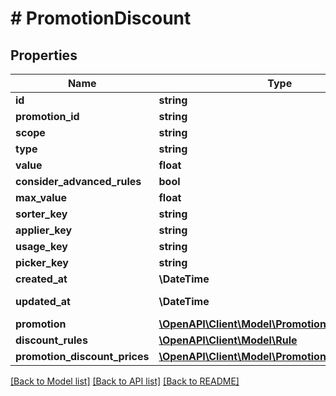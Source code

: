 # # PromotionDiscount

## Properties

Name | Type | Description | Notes
------------ | ------------- | ------------- | -------------
**id** | **string** |  | [optional]
**promotion_id** | **string** |  |
**scope** | **string** |  |
**type** | **string** |  |
**value** | **float** |  |
**consider_advanced_rules** | **bool** |  |
**max_value** | **float** |  | [optional]
**sorter_key** | **string** |  | [optional]
**applier_key** | **string** |  | [optional]
**usage_key** | **string** |  | [optional]
**picker_key** | **string** |  | [optional]
**created_at** | **\DateTime** |  | [readonly]
**updated_at** | **\DateTime** |  | [optional] [readonly]
**promotion** | [**\OpenAPI\Client\Model\Promotion**](Promotion.md) |  | [optional]
**discount_rules** | [**\OpenAPI\Client\Model\Rule**](Rule.md) |  | [optional]
**promotion_discount_prices** | [**\OpenAPI\Client\Model\PromotionDiscountPrices**](PromotionDiscountPrices.md) |  | [optional]

[[Back to Model list]](../../README.md#models) [[Back to API list]](../../README.md#endpoints) [[Back to README]](../../README.md)
